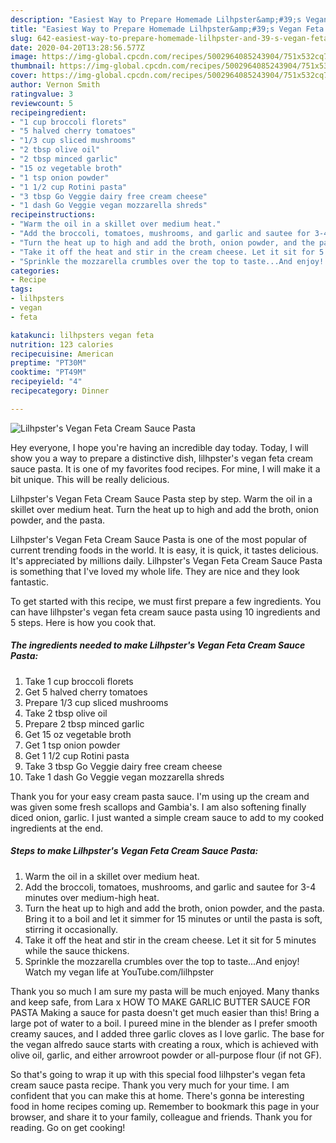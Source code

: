 ```yaml
---
description: "Easiest Way to Prepare Homemade Lilhpster&amp;#39;s Vegan Feta Cream Sauce Pasta"
title: "Easiest Way to Prepare Homemade Lilhpster&amp;#39;s Vegan Feta Cream Sauce Pasta"
slug: 642-easiest-way-to-prepare-homemade-lilhpster-and-39-s-vegan-feta-cream-sauce-pasta
date: 2020-04-20T13:28:56.577Z
image: https://img-global.cpcdn.com/recipes/5002964085243904/751x532cq70/lilhpsters-vegan-feta-cream-sauce-pasta-recipe-main-photo.jpg
thumbnail: https://img-global.cpcdn.com/recipes/5002964085243904/751x532cq70/lilhpsters-vegan-feta-cream-sauce-pasta-recipe-main-photo.jpg
cover: https://img-global.cpcdn.com/recipes/5002964085243904/751x532cq70/lilhpsters-vegan-feta-cream-sauce-pasta-recipe-main-photo.jpg
author: Vernon Smith
ratingvalue: 3
reviewcount: 5
recipeingredient:
- "1 cup broccoli florets"
- "5 halved cherry tomatoes"
- "1/3 cup sliced mushrooms"
- "2 tbsp olive oil"
- "2 tbsp minced garlic"
- "15 oz vegetable broth"
- "1 tsp onion powder"
- "1 1/2 cup Rotini pasta"
- "3 tbsp Go Veggie dairy free cream cheese"
- "1 dash Go Veggie vegan mozzarella shreds"
recipeinstructions:
- "Warm the oil in a skillet over medium heat."
- "Add the broccoli, tomatoes, mushrooms, and garlic and sautee for 3-4 minutes over medium-high heat."
- "Turn the heat up to high and add the broth, onion powder, and the pasta. Bring it to a boil and let it simmer for 15 minutes or until the pasta is soft, stirring it occasionally."
- "Take it off the heat and stir in the cream cheese. Let it sit for 5 minutes while the sauce thickens."
- "Sprinkle the mozzarella crumbles over the top to taste...And enjoy! Watch my vegan life at YouTube.com/lilhpster"
categories:
- Recipe
tags:
- lilhpsters
- vegan
- feta

katakunci: lilhpsters vegan feta 
nutrition: 123 calories
recipecuisine: American
preptime: "PT30M"
cooktime: "PT49M"
recipeyield: "4"
recipecategory: Dinner

---
```



![Lilhpster&#39;s Vegan Feta Cream Sauce Pasta](https://img-global.cpcdn.com/recipes/5002964085243904/751x532cq70/lilhpsters-vegan-feta-cream-sauce-pasta-recipe-main-photo.jpg)

Hey everyone, I hope you're having an incredible day today. Today, I will show you a way to prepare a distinctive dish, lilhpster&#39;s vegan feta cream sauce pasta. It is one of my favorites food recipes. For mine, I will make it a bit unique. This will be really delicious.

Lilhpster&#39;s Vegan Feta Cream Sauce Pasta step by step. Warm the oil in a skillet over medium heat. Turn the heat up to high and add the broth, onion powder, and the pasta.

Lilhpster&#39;s Vegan Feta Cream Sauce Pasta is one of the most popular of current trending foods in the world. It is easy, it is quick, it tastes delicious. It's appreciated by millions daily. Lilhpster&#39;s Vegan Feta Cream Sauce Pasta is something that I've loved my whole life. They are nice and they look fantastic.


To get started with this recipe, we must first prepare a few ingredients. You can have lilhpster&#39;s vegan feta cream sauce pasta using 10 ingredients and 5 steps. Here is how you cook that.

<!--inarticleads1-->

##### The ingredients needed to make Lilhpster&#39;s Vegan Feta Cream Sauce Pasta:

1. Take 1 cup broccoli florets
1. Get 5 halved cherry tomatoes
1. Prepare 1/3 cup sliced mushrooms
1. Take 2 tbsp olive oil
1. Prepare 2 tbsp minced garlic
1. Get 15 oz vegetable broth
1. Get 1 tsp onion powder
1. Get 1 1/2 cup Rotini pasta
1. Take 3 tbsp Go Veggie dairy free cream cheese
1. Take 1 dash Go Veggie vegan mozzarella shreds


Thank you for your easy cream pasta sauce. I&#39;m using up the cream and was given some fresh scallops and Gambia&#39;s. I am also softening finally diced onion, garlic. I just wanted a simple cream sauce to add to my cooked ingredients at the end. 

<!--inarticleads2-->

##### Steps to make Lilhpster&#39;s Vegan Feta Cream Sauce Pasta:

1. Warm the oil in a skillet over medium heat.
1. Add the broccoli, tomatoes, mushrooms, and garlic and sautee for 3-4 minutes over medium-high heat.
1. Turn the heat up to high and add the broth, onion powder, and the pasta. Bring it to a boil and let it simmer for 15 minutes or until the pasta is soft, stirring it occasionally.
1. Take it off the heat and stir in the cream cheese. Let it sit for 5 minutes while the sauce thickens.
1. Sprinkle the mozzarella crumbles over the top to taste...And enjoy! Watch my vegan life at YouTube.com/lilhpster


Thank you so much I am sure my pasta will be much enjoyed. Many thanks and keep safe, from Lara x HOW TO MAKE GARLIC BUTTER SAUCE FOR PASTA Making a sauce for pasta doesn&#39;t get much easier than this! Bring a large pot of water to a boil. I pureed mine in the blender as I prefer smooth creamy sauces, and I added three garlic cloves as I love garlic. The base for the vegan alfredo sauce starts with creating a roux, which is achieved with olive oil, garlic, and either arrowroot powder or all-purpose flour (if not GF). 

So that's going to wrap it up with this special food lilhpster&#39;s vegan feta cream sauce pasta recipe. Thank you very much for your time. I am confident that you can make this at home. There's gonna be interesting food in home recipes coming up. Remember to bookmark this page in your browser, and share it to your family, colleague and friends. Thank you for reading. Go on get cooking!
